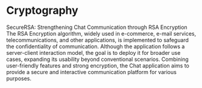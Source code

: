 # Cryptography
SecureRSA: Strengthening Chat Communication through RSA Encryption
The RSA Encryption algorithm, widely used in e-commerce, e-mail services, telecommunications, and other applications, is implemented to safeguard the confidentiality of communication. Although the application follows a server-client interaction model, the goal is to deploy it for broader use cases, expanding its usability beyond conventional scenarios. Combining user-friendly features and strong encryption, the Chat application aims to provide a secure and interactive communication platform for various purposes.

